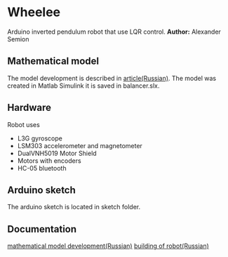 Wheelee
=======

Arduino inverted pendulum robot that use LQR control.
**Author:** Alexander Semion

Mathematical model
------------------

The model development is described in [article(Russian)](http://spin7ion.ru/ru/blog/balancerBuildSteps).
The model was created in Matlab Simulink it is saved in balancer.slx.

Hardware
--------

Robot uses
* L3G gyroscope
* LSM303 accelerometer and magnetometer
* DualVNH5019 Motor Shield
* Motors with encoders
* HC-05 bluetooth

Arduino sketch
--------------

The arduino sketch is located in sketch folder.


Documentation
-------------

[mathematical model development(Russian)](http://spin7ion.ru/ru/blog/balancerBuildSteps)
[building of robot(Russian)](habrahabr.ru/post/220989)
